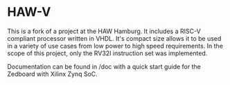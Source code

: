 # HAW-V
This is a fork of a project at the HAW Hamburg. It includes a RISC-V compliant processor written in VHDL.
It's compact size allows it to be used in a variety of use cases from low power to high speed requirements.
In the scope of this project, only the RV32I instruction set was implemented.

Documentation can be found in /doc with a quick start guide for the Zedboard with Xilinx Zynq SoC.
